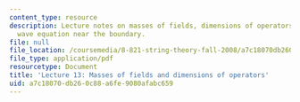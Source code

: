```yaml
---
content_type: resource
description: Lecture notes on masses of fields, dimensions of operators, and the AdS
  wave equation near the boundary.
file: null
file_location: /coursemedia/8-821-string-theory-fall-2008/a7c18070db260c88a6fe9080afabc659_lecture13.pdf
file_type: application/pdf
resourcetype: Document
title: 'Lecture 13: Masses of fields and dimensions of operators'
uid: a7c18070-db26-0c88-a6fe-9080afabc659
---
```

